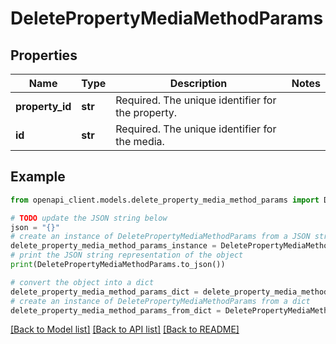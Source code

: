 # DeletePropertyMediaMethodParams


## Properties

Name | Type | Description | Notes
------------ | ------------- | ------------- | -------------
**property_id** | **str** | Required. The unique identifier for the property. | 
**id** | **str** | Required. The unique identifier for the media. | 

## Example

```python
from openapi_client.models.delete_property_media_method_params import DeletePropertyMediaMethodParams

# TODO update the JSON string below
json = "{}"
# create an instance of DeletePropertyMediaMethodParams from a JSON string
delete_property_media_method_params_instance = DeletePropertyMediaMethodParams.from_json(json)
# print the JSON string representation of the object
print(DeletePropertyMediaMethodParams.to_json())

# convert the object into a dict
delete_property_media_method_params_dict = delete_property_media_method_params_instance.to_dict()
# create an instance of DeletePropertyMediaMethodParams from a dict
delete_property_media_method_params_from_dict = DeletePropertyMediaMethodParams.from_dict(delete_property_media_method_params_dict)
```
[[Back to Model list]](../README.md#documentation-for-models) [[Back to API list]](../README.md#documentation-for-api-endpoints) [[Back to README]](../README.md)


